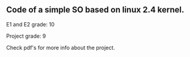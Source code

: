 ## Code of a simple SO based on linux 2.4 kernel. 

E1 and E2 grade: 10

Project grade: 9

Check pdf's for more info about the project.

